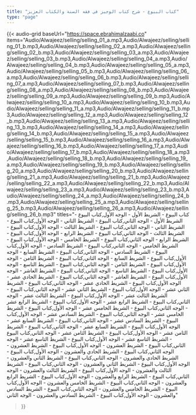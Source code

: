 ```yaml
---
title: "كتاب البيوع - شرح كتاب الوجيز في فقه السنة والكتاب العزيز"
type: "page"
---
```


{{< audio-grid 
  baseUrl="https://space.ebrahimalzaabi.co"
  items="Audio/Alwajeez/selling/selling_01_a.mp3,Audio/Alwajeez/selling/selling_01_b.mp3,Audio/Alwajeez/selling/selling_02_a.mp3,Audio/Alwajeez/selling/selling_02_b.mp3,Audio/Alwajeez/selling/selling_03_a.mp3,Audio/Alwajeez/selling/selling_03_b.mp3,Audio/Alwajeez/selling/selling_04_a.mp3,Audio/Alwajeez/selling/selling_04_b.mp3,Audio/Alwajeez/selling/selling_05_a.mp3,Audio/Alwajeez/selling/selling_05_b.mp3,Audio/Alwajeez/selling/selling_06_a.mp3,Audio/Alwajeez/selling/selling_06_b.mp3,Audio/Alwajeez/selling/selling_07_a.mp3,Audio/Alwajeez/selling/selling_07_b.mp3,Audio/Alwajeez/selling/selling_08_a.mp3,Audio/Alwajeez/selling/selling_08_b.mp3,Audio/Alwajeez/selling/selling_09_a.mp3,Audio/Alwajeez/selling/selling_09_b.mp3,Audio/Alwajeez/selling/selling_10_a.mp3,Audio/Alwajeez/selling/selling_10_b.mp3,Audio/Alwajeez/selling/selling_11_a.mp3,Audio/Alwajeez/selling/selling_11_b.mp3,Audio/Alwajeez/selling/selling_12_a.mp3,Audio/Alwajeez/selling/selling_12_b.mp3,Audio/Alwajeez/selling/selling_13_a.mp3,Audio/Alwajeez/selling/selling_13_b.mp3,Audio/Alwajeez/selling/selling_14_a.mp3,Audio/Alwajeez/selling/selling_14_b.mp3,Audio/Alwajeez/selling/selling_15_a.mp3,Audio/Alwajeez/selling/selling_15_b.mp3,Audio/Alwajeez/selling/selling_16_a.mp3,Audio/Alwajeez/selling/selling_16_b.mp3,Audio/Alwajeez/selling/selling_17_a.mp3,Audio/Alwajeez/selling/selling_17_b.mp3,Audio/Alwajeez/selling/selling_18_a.mp3,Audio/Alwajeez/selling/selling_18_b.mp3,Audio/Alwajeez/selling/selling_19_a.mp3,Audio/Alwajeez/selling/selling_19_b.mp3,Audio/Alwajeez/selling/selling_20_a.mp3,Audio/Alwajeez/selling/selling_20_b.mp3,Audio/Alwajeez/selling/selling_21_a.mp3,Audio/Alwajeez/selling/selling_21_b.mp3,Audio/Alwajeez/selling/selling_22_a.mp3,Audio/Alwajeez/selling/selling_22_b.mp3,Audio/Alwajeez/selling/selling_23_a.mp3,Audio/Alwajeez/selling/selling_23_b.mp3,Audio/Alwajeez/selling/selling_24_a.mp3,Audio/Alwajeez/selling/selling_24_b.mp3,Audio/Alwajeez/selling/selling_25_a.mp3,Audio/Alwajeez/selling/selling_25_b.mp3,Audio/Alwajeez/selling/selling_26_a.mp3,Audio/Alwajeez/selling/selling_26_b.mp3"
  titles="كتاب البيوع - الشريط الأول - الوجه الأول,كتاب البيوع - الشريط الأول - الوجه الثاني,كتاب البيوع - الشريط الثاني - الوجه الأول,كتاب البيوع - الشريط الثاني - الوجه الثاني,كتاب البيوع - الشريط الثالث - الوجه الأول,كتاب البيوع - الشريط الثالث - الوجه الثاني,كتاب البيوع - الشريط الرابع - الوجه الأول,كتاب البيوع - الشريط الرابع - الوجه الثاني,كتاب البيوع - الشريط الخامس - الوجه الأول,كتاب البيوع - الشريط الخامس - الوجه الثاني,كتاب البيوع - الشريط السادس - الوجه الأول,كتاب البيوع - الشريط السادس - الوجه الثاني,كتاب البيوع - الشريط السابع - الوجه الأول,كتاب البيوع - الشريط السابع - الوجه الثاني,كتاب البيوع - الشريط الثامن - الوجه الأول,كتاب البيوع - الشريط الثامن - الوجه الثاني,كتاب البيوع - الشريط التاسع - الوجه الأول,كتاب البيوع - الشريط التاسع - الوجه الثاني,كتاب البيوع - الشريط العاشر - الوجه الأول,كتاب البيوع - الشريط العاشر - الوجه الثاني,كتاب البيوع - الشريط الحادي عشر - الوجه الأول,كتاب البيوع - الشريط الحادي عشر - الوجه الثاني,كتاب البيوع - الشريط الثاني عشر - الوجه الأول,كتاب البيوع - الشريط الثاني عشر - الوجه الثاني,كتاب البيوع - الشريط الثالث عشر - الوجه الأول,كتاب البيوع - الشريط الثالث عشر - الوجه الثاني,كتاب البيوع - الشريط الرابع عشر - الوجه الأول,كتاب البيوع - الشريط الرابع عشر - الوجه الثاني,كتاب البيوع - الشريط الخامس عشر - الوجه الأول,كتاب البيوع - الشريط الخامس عشر - الوجه الثاني,كتاب البيوع - الشريط السادس عشر - الوجه الأول,كتاب البيوع - الشريط السادس عشر - الوجه الثاني,كتاب البيوع - الشريط السابع عشر - الوجه الأول,كتاب البيوع - الشريط السابع عشر - الوجه الثاني,كتاب البيوع - الشريط الثامن عشر - الوجه الأول,كتاب البيوع - الشريط الثامن عشر - الوجه الثاني,كتاب البيوع - الشريط التاسع عشر - الوجه الأول,كتاب البيوع - الشريط التاسع عشر - الوجه الثاني,كتاب البيوع - الشريط العشرون - الوجه الأول,كتاب البيوع - الشريط العشرون - الوجه الثاني,كتاب البيوع - الشريط الحادي والعشرون - الوجه الأول,كتاب البيوع - الشريط الحادي والعشرون - الوجه الثاني,كتاب البيوع - الشريط الثاني والعشرون - الوجه الأول,كتاب البيوع - الشريط الثاني والعشرون - الوجه الثاني,كتاب البيوع - الشريط الثالث والعشرون - الوجه الأول,كتاب البيوع - الشريط الثالث والعشرون - الوجه الثاني,كتاب البيوع - الشريط الرابع والعشرون - الوجه الأول,كتاب البيوع - الشريط الرابع والعشرون - الوجه الثاني,كتاب البيوع - الشريط الخامس والعشرون - الوجه الأول,كتاب البيوع - الشريط الخامس والعشرون - الوجه الثاني,كتاب البيوع - الشريط السادس والعشرون - الوجه الأول,كتاب البيوع - الشريط السادس والعشرون - الوجه الثاني"
>}} 
